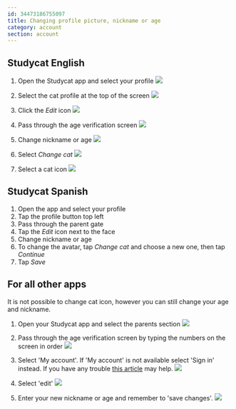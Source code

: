 ```yaml
---
id: 34473186755097
title: Changing profile picture, nickname or age
category: account
section: account
---
```

## Studycat English

1. Open the Studycat app and select your profile ![](https://help.studycat.com/hc/article_attachments/34473186682009)

2. Select the cat profile at the top of the screen ![](https://help.studycat.com/hc/article_attachments/34473186684953)

3. Click the _Edit_ icon ![](https://help.studycat.com/hc/article_attachments/34473186707865)

4. Pass through the age verification screen ![](https://help.studycat.com/hc/article_attachments/34473186715801)

5. Change nickname or age ![](https://help.studycat.com/hc/article_attachments/34473186721561)

6. Select _Change cat_ ![](https://help.studycat.com/hc/article_attachments/34473186726041)

7. Select a cat icon ![](https://help.studycat.com/hc/article_attachments/34473149798937)

## Studycat Spanish

1. Open the app and select your profile
2. Tap the profile button top left
3. Pass through the parent gate
4. Tap the _Edit_ icon next to the face
5. Change nickname or age
6. To change the avatar, tap _Change cat_ and choose a new one, then tap _Continue_
7. Tap _Save_

## For all other apps

It is not possible to change cat icon, however you can still change your age and nickname.

1. Open your Studycat app and select the parents section ![](https://help.studycat.com/hc/article_attachments/34473149804697)

2. Pass through the age verification screen by typing the numbers on the screen in order ![](https://help.studycat.com/hc/article_attachments/34473149807641)

3. Select 'My account'. If 'My account' is not available select 'Sign in' instead. If you have any trouble [this article](https://help.studycat.com/hc/en-us/articles/360051281554-Access-your-free-trial-or-subscription) may help. ![](https://help.studycat.com/hc/article_attachments/34473149811993)

4. Select 'edit' ![](https://help.studycat.com/hc/article_attachments/34473186746521)

5. Enter your new nickname or age and remember to 'save changes'. ![](https://help.studycat.com/hc/article_attachments/34473149816729)